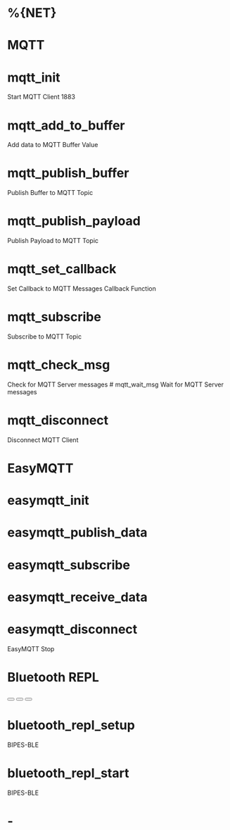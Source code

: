 # %{NET}
<category name="%{NET}">

# MQTT
<category name="MQTT">
<label text="MQTT (Message Queue Telemetry Transport)"></label>

# mqtt_init
<block type="mqtt_init">
  <field name="BLOCK_MQTT_INIT">Start MQTT Client</field>
  <value name="server">
    <shadow type="text">
      <field name="TEXT"></field>
    </shadow>
  </value>
  <value name="port">
    <shadow type="math_number">
      <field name="NUM">1883</field>
    </shadow>
  </value>
  <value name="user">
    <shadow type="text">
      <field name="TEXT"></field>
    </shadow>
  </value>
  <value name="password">
    <shadow type="text">
      <field name="TEXT"></field>
    </shadow>
  </value>
</block>

# mqtt_add_to_buffer
<block type="mqtt_add_to_buffer">
  <field name="BLOCK_MQTT_ADD_TO_BUFFER">Add data to MQTT Buffer</field>
  <value name="fieldname">
    <shadow type="text">
      <field name="TEXT"></field>
    </shadow>
  </value>
  <field name="MQTT_VALUE">Value</field>
</block>

# mqtt_publish_buffer
<block type="mqtt_publish_buffer">
  <field name="BLOCK_MQTT_PUBLISH">Publish Buffer to MQTT Topic</field>
  <value name="topic">
    <shadow type="text">
      <field name="TEXT"></field>
    </shadow>
  </value>
</block>

# mqtt_publish_payload
<block type="mqtt_publish_payload">
  <field name="BLOCK_MQTT_PUBLISH">Publish Payload to MQTT Topic</field>
  <value name="topic">
    <shadow type="text">
      <field name="TEXT"></field>
    </shadow>
  </value>
  <value name="payload">
    <shadow type="text">
      <field name="TEXT"></field>
    </shadow>
  </value>
</block>

# mqtt_set_callback
<block type="mqtt_set_callback">
  <field name="BLOCK_MQTT_SET_CALLBACK">Set Callback to MQTT Messages</field>
  <field name="MQTT_CALLBACK">Callback Function</field>
</block>

# mqtt_subscribe
<block type="mqtt_subscribe">
  <field name="BLOCK_MQTT_SUBSCRIBE">Subscribe to MQTT Topic</field>
  <value name="topic">
    <shadow type="text">
      <field name="TEXT"></field>
    </shadow>
  </value>
</block>

# mqtt_check_msg
<block type="mqtt_check_msg">
  <field name="BLOCK_MQTT_CHECK_MSG">Check for MQTT Server messages</field>
</block>
# mqtt_wait_msg
<block type="mqtt_wait_msg">
  <field name="BLOCK_MQTT_WAIT_MSG">Wait for MQTT Server messages</field>
</block>

# mqtt_disconnect
<block type="mqtt_disconnect">
  <field name="BLOCK_MQTT_DISCONNECT">Disconnect MQTT Client</field>
</block>

# EasyMQTT
<category name="EasyMQTT">
<label text="IoT: EasyMQTT"></label>

# easymqtt_init
<block type="easymqtt_init"></block>

# easymqtt_publish_data
<block type="easymqtt_publish_data">
  <value name="topic">
    <shadow type="text">
      <field name="TEXT"></field>
    </shadow>
  </value>
  <value name="data">
    <shadow type="math_number">
      <field name="NUM"></field>
    </shadow>
  </value>
</block>

# easymqtt_subscribe
<block type="easymqtt_subscribe">
  <value name="topic">
    <shadow type="text">
      <field name="TEXT"></field>
    </shadow>
  </value>
</block>

# easymqtt_receive_data
<block type="easymqtt_receive_data"></block>

# easymqtt_disconnect
<block type="easymqtt_disconnect">
  <field name="BLOCK_EASYMQTT_DISCONNECT">EasyMQTT Stop</field>
</block>

# Bluetooth REPL
<category name="Bluetooth REPL">
<label text="Bluetooth REPL"></label>
<label text="This block allows terminal/console access using bluetooth."></label>
<label text="Library: https://github.com/micropython/micropython/tree/master/examples/bluetooth"></label>
<label text="You need to install 3 files to use:"></label>
<button text="Install ble_advertising library" callbackKey="installPyLib"></button>
<button text="Install ble_uart_peripheral library" callbackKey="installPyLib"></button>
<button text="Install ble_uart_repl library" callbackKey="installPyLib"></button>
<label text="Web Bluetooth REPL"></label>
<label text="Usage:"></label>
<label text="1. Install the 3 files above"></label>
<label text="2. Start Web Bluetooth REPL"></label>
<label text="3. Pair the ESP32 with your device /"></label>
<label text="4. Go to https://bipes.net.br/beta2/ui/"></label>
<label text="5. Select the bluetooth option and Connect (Web Bluetooth)"></label>

# bluetooth_repl_setup
<block type="bluetooth_repl_setup">
  <value name="name">
    <shadow type="text">
      <field name="TEXT">BIPES-BLE</field>
    </shadow>
  </value>
</block>

# bluetooth_repl_start
<block type="bluetooth_repl_start">
    <value name="name">
    <shadow type="text">
     <field name="TEXT">BIPES-BLE</field>
    </shadow>
  </value>
</block>

# -
